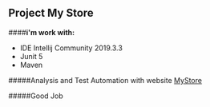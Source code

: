 ## Project My Store

####**i'm work with:**
- IDE Intellij Community 2019.3.3
- Junit 5
- Maven
    
#####Analysis and Test Automation with website [MyStore](http://automationpractice.com/index.php)

#####Good Job
